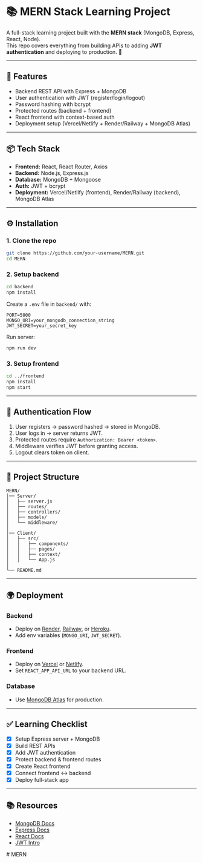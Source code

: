 # 📚 MERN Stack Learning Project  

A full-stack learning project built with the **MERN stack** (MongoDB, Express, React, Node).  
This repo covers everything from building APIs to adding **JWT authentication** and deploying to production. 🚀  

---

## 🚀 Features  
- Backend REST API with Express + MongoDB  
- User authentication with JWT (register/login/logout)  
- Password hashing with bcrypt  
- Protected routes (backend + frontend)  
- React frontend with context-based auth  
- Deployment setup (Vercel/Netlify + Render/Railway + MongoDB Atlas)  

---

## 📦 Tech Stack  
- **Frontend:** React, React Router, Axios  
- **Backend:** Node.js, Express.js  
- **Database:** MongoDB + Mongoose  
- **Auth:** JWT + bcrypt  
- **Deployment:** Vercel/Netlify (frontend), Render/Railway (backend), MongoDB Atlas  

---

## ⚙️ Installation  

### 1. Clone the repo  
```bash
git clone https://github.com/your-username/MERN.git
cd MERN
````

### 2. Setup backend

```bash
cd backend
npm install
```

Create a `.env` file in `backend/` with:

```
PORT=5000
MONGO_URI=your_mongodb_connection_string
JWT_SECRET=your_secret_key
```

Run server:

```bash
npm run dev
```

### 3. Setup frontend

```bash
cd ../frontend
npm install
npm start
```

---

## 🔑 Authentication Flow

1. User registers → password hashed → stored in MongoDB.
2. User logs in → server returns JWT.
3. Protected routes require `Authorization: Bearer <token>`.
4. Middleware verifies JWT before granting access.
5. Logout clears token on client.

---

## 📁 Project Structure

```
MERN/
│── Server/
│   ├── server.js
│   ├── routes/
│   ├── controllers/
│   ├── models/
│   └── middleware/
│
│── Client/
│   ├── src/
│   │   ├── components/
│   │   ├── pages/
│   │   ├── context/
│   │   └── App.js
│
└── README.md
```

---

## 🌍 Deployment

### Backend

* Deploy on [Render](https://render.com), [Railway](https://railway.app), or [Heroku](https://heroku.com).
* Add env variables (`MONGO_URI`, `JWT_SECRET`).

### Frontend

* Deploy on [Vercel](https://vercel.com) or [Netlify](https://netlify.com).
* Set `REACT_APP_API_URL` to your backend URL.

### Database

* Use [MongoDB Atlas](https://www.mongodb.com/cloud/atlas) for production.

---

## ✅ Learning Checklist

* [x] Setup Express server + MongoDB
* [x] Build REST APIs
* [x] Add JWT authentication
* [x] Protect backend & frontend routes
* [x] Create React frontend
* [x] Connect frontend ↔ backend
* [x] Deploy full-stack app

---

## 📚 Resources

* [MongoDB Docs](https://www.mongodb.com/docs/)
* [Express Docs](https://expressjs.com/)
* [React Docs](https://react.dev/)
* [JWT Intro](https://jwt.io/introduction/)

#   M E R N  
 